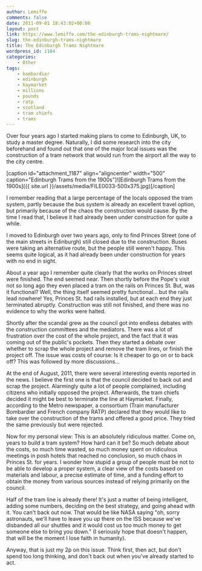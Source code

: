 ```yaml
---
author: Lemiffe
comments: false
date: 2011-09-01 18:43:02+00:00
layout: post
link: https://www.lemiffe.com/the-edinburgh-trams-nightmare/
slug: the-edinburgh-trams-nightmare
title: The Edinburgh Trams Nightmare
wordpress_id: 1184
categories:
    - Other
tags:
    - bombardier
    - edinburgh
    - haymarket
    - millions
    - pounds
    - ratp
    - scotland
    - tram chiefs
    - trams
---
```


Over four years ago I started making plans to come to Edinburgh, UK, to study a master degree. Naturally, I did some research into the city beforehand and found out that one of the major local issues was the construction of a tram network that would run from the airport all the way to the city centre.

[caption id="attachment_1187" align="aligncenter" width="500" caption="Edinburgh Trams from the 1900s"]![Edinburgh Trams from the 1900s]({{ site.url }}/assets/media/FILE0033-500x375.jpg)[/caption]

I remember reading that a large percentage of the locals opposed the tram system, partly because the bus system is already an excellent travel option, but primarily because of the chaos the construction would cause. By the time I read that, I believe it had already been under construction for quite a while.

I moved to Edinburgh over two years ago, only to find Princes Street (one of the main streets in Edinburgh) still closed due to the construction. Buses were taking an alternative route, but the people still weren't happy. This seems quite logical, as it had already been under construction for years with no end in sight.

About a year ago I remember quite clearly that the works on Princes street were finished. The end seemed near. Then shortly before the Pope's visit not so long ago they even placed a tram on the rails on Princes St. But, was it functional? Well, the thing itself seemed pretty functional... but the rails lead nowhere! Yes, Princes St. had rails installed, but at each end they just terminated abruptly. Construction was still not finished, and there was no evidence to why the works were halted.

Shortly after the scandal grew as the council got into endless debates with the construction committees and the mediators. There was a lot of frustration over the cost of the whole project, and the fact that it was coming out of the public's pockets. Then they started a debate over whether to scrap the whole project and remove the tram lines, or finish the project off. The issue was costs of course: Is it cheaper to go on or to back off? This was followed by more discussions...

At the end of August, 2011, there were several interesting events reported in the news. I believe the first one is that the council decided to back out and scrap the project. Alarmingly quite a lot of people complained, including citizens who initially opposed the project. Afterwards, the tram chiefs decided it might be best to terminate the line at Haymarket. Finally, according to the Metro newspaper, a consortium (Train manufacturer Bombardier and French company RATP) declared that they would like to take over the construction of the trams and offered a good price. They tried the same previously but were rejected.

Now for my personal view: This is an absolutely ridiculous matter. Come on, years to build a tram system? How hard can it be? So much debate about the costs, so much time wasted, so much money spent on ridiculous meetings in posh hotels that reached no conclusion, so much chaos in Princes St. for years. I wonder how stupid a group of people must be not to be able to develop a proper system, a clear view of the costs based on materials and labour, a precise estimate of time, and a funding effort to obtain the money from various sources instead of relying primarily on the council.

Half of the tram line is already there! It's just a matter of being intelligent, adding some numbers, deciding on the best strategy, and going ahead with it. You can't back out now. That would be like NASA saying "oh, sorry astronauts, we'll have to leave you up there on the ISS because we've disbanded all our shuttles and it would cost us too much money to get someone else to bring you down." (I seriously hope that doesn't happen, that will be the moment I lose faith in humanity).

Anyway, that is just my 2p on this issue. Think first, then act, but don't spend too long thinking, and don't back out when you've already started to act.
